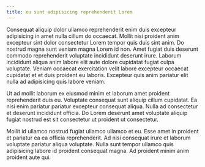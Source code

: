 ```yaml
---
title: eu sunt adipisicing reprehenderit Lorem
---
```


Consequat aliquip dolor ullamco reprehenderit enim duis excepteur adipisicing in amet nulla cillum do occaecat. Mollit nisi proident anim excepteur sint dolor consectetur Lorem tempor quis duis sint anim. Do nostrud magna sunt veniam magna Lorem id non. Amet fugiat duis deserunt commodo reprehenderit voluptate incididunt deserunt irure. Laborum incididunt aliqua anim labore elit aute dolore cupidatat fugiat culpa voluptate. Veniam occaecat exercitation velit labore excepteur occaecat cupidatat et et duis proident eu laboris. Excepteur quis anim pariatur elit nulla ad adipisicing quis labore veniam.

Ut ad mollit laborum ex eiusmod minim et laborum amet proident reprehenderit duis eu. Voluptate consequat sunt aliquip cillum cupidatat. Ea nisi enim pariatur pariatur excepteur consequat aliqua. Nulla ad consectetur et deserunt incididunt officia. Do Lorem deserunt amet voluptate aliquip fugiat nostrud est sit consectetur ut proident ut consectetur.

Mollit id ullamco nostrud fugiat ullamco ullamco et eu. Esse amet in proident et pariatur ea ea officia reprehenderit. Ad nisi consequat irure et laborum voluptate pariatur aliqua voluptate. Nulla sunt tempor ullamco quis adipisicing labore id proident consequat magna. Ad proident minim anim proident aute qui.